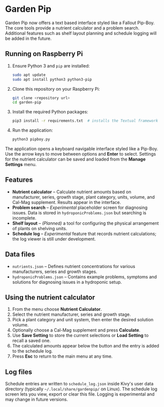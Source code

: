 # Garden Pip

Garden Pip now offers a text based interface styled like a Fallout Pip-Boy.  The core tools provide a nutrient calculator and a problem search.  Additional features such as shelf layout planning and schedule logging will be added in the future.

## Running on Raspberry Pi

1. Ensure Python 3 and `pip` are installed:
   ```bash
   sudo apt update
   sudo apt install python3 python3-pip
   ```
2. Clone this repository on your Raspberry Pi:
   ```bash
   git clone <repository url>
   cd garden-pip
   ```
3. Install the required Python packages:
   ```bash
   pip3 install -r requirements.txt  # installs the Textual framework
   ```
4. Run the application:
   ```bash
   python3 pipboy.py
   ```

The application opens a keyboard navigable interface styled like a Pip-Boy. Use
the arrow keys to move between options and **Enter** to select. Settings for the
nutrient calculator can be saved and loaded from the **Manage Settings** menu.

## Features

- **Nutrient calculator** – Calculate nutrient amounts based on manufacturer, series, growth stage, plant category, units, volume, and Cal-Mag supplement.  Results appear in the interface.
- **Problem search** – *Experimental* placeholder screen for diagnosing issues.  Data is stored in `hydroponicProblems.json` but searching is incomplete.
- **Shelf layout** – *(Planned)* a tool for configuring the physical arrangement of plants on shelving units.
- **Schedule log** – *Experimental* feature that records nutrient calculations; the log viewer is still under development.

## Data files

- `nutrients.json` – Defines nutrient concentrations for various manufacturers, series and growth stages.
- `hydroponicProblems.json` – Contains example problems, symptoms and solutions for diagnosing issues in a hydroponic setup.

## Using the nutrient calculator

1. From the menu choose **Nutrient Calculator**.
2. Select the nutrient manufacturer, series and growth stage.
3. Pick a plant category and unit system, then enter the desired solution volume.
4. Optionally choose a Cal-Mag supplement and press **Calculate**.
5. Use **Save Setting** to store the current selections or **Load Setting** to recall a saved one.
6. The calculated amounts appear below the button and the entry is added to the schedule log.
7. Press **Esc** to return to the main menu at any time.

## Log files

Schedule entries are written to `schedule_log.json` inside Kivy's user data directory (typically `~/.local/share/gardenpip/` on Linux).  The schedule log screen lets you view, export or clear this file.  Logging is experimental and may change in future versions.

